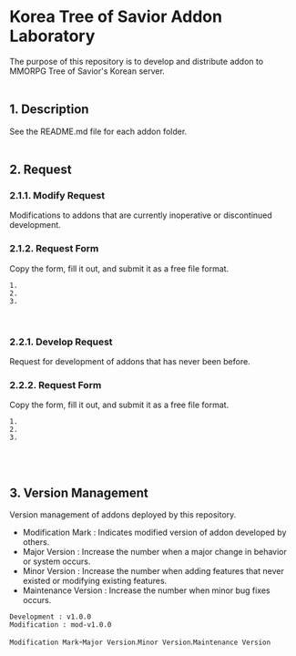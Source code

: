 # Korea Tree of Savior Addon Laboratory
The purpose of this repository is to develop and distribute addon to MMORPG Tree of Savior's Korean server.
<br/>
<br/>

## 1. Description
See the README.md file for each addon folder.
<br/>
<br/>

## 2. Request
### 2.1.1. Modify Request
Modifications to addons that are currently inoperative or discontinued development.
### 2.1.2. Request Form
Copy the form, fill it out, and submit it as a free file format.
```
1. 
2. 
3. 
```
<br/>

### 2.2.1. Develop Request
Request for development of addons that has never been before.
### 2.2.2. Request Form
Copy the form, fill it out, and submit it as a free file format.
```
1. 
2. 
3. 
```
<br/>
<br/>

## 3. Version Management
Version management of addons deployed by this repository.
- Modification Mark : Indicates modified version of addon developed by others.
- Major Version : Increase the number when a major change in behavior or system occurs.
- Minor Version : Increase the number when adding features that never existed or modifying existing features.
- Maintenance Version :  Increase the number when minor bug fixes occurs.
```
Development : v1.0.0
Modification : mod-v1.0.0
```
`Modification Mark`-`Major Version`.`Minor Version`.`Maintenance Version`
<br/>
<br/>
